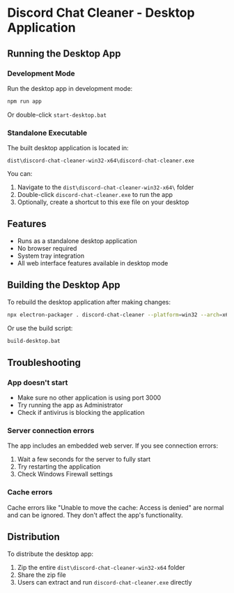 # Discord Chat Cleaner - Desktop Application

## Running the Desktop App

### Development Mode
Run the desktop app in development mode:
```bash
npm run app
```
Or double-click `start-desktop.bat`

### Standalone Executable
The built desktop application is located in:
```
dist\discord-chat-cleaner-win32-x64\discord-chat-cleaner.exe
```

You can:
1. Navigate to the `dist\discord-chat-cleaner-win32-x64\` folder
2. Double-click `discord-chat-cleaner.exe` to run the app
3. Optionally, create a shortcut to this exe file on your desktop

## Features
- Runs as a standalone desktop application
- No browser required
- System tray integration
- All web interface features available in desktop mode

## Building the Desktop App
To rebuild the desktop application after making changes:
```bash
npx electron-packager . discord-chat-cleaner --platform=win32 --arch=x64 --out=dist --overwrite
```

Or use the build script:
```bash
build-desktop.bat
```

## Troubleshooting

### App doesn't start
- Make sure no other application is using port 3000
- Try running the app as Administrator
- Check if antivirus is blocking the application

### Server connection errors
The app includes an embedded web server. If you see connection errors:
1. Wait a few seconds for the server to fully start
2. Try restarting the application
3. Check Windows Firewall settings

### Cache errors
Cache errors like "Unable to move the cache: Access is denied" are normal and can be ignored. They don't affect the app's functionality.

## Distribution
To distribute the desktop app:
1. Zip the entire `dist\discord-chat-cleaner-win32-x64` folder
2. Share the zip file
3. Users can extract and run `discord-chat-cleaner.exe` directly
